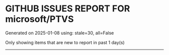 
# GITHUB ISSUES REPORT FOR microsoft/PTVS


Generated on 2025-01-08 using: stale=30, all=False


Only showing items that are new to report in past 1 day(s)


---




















